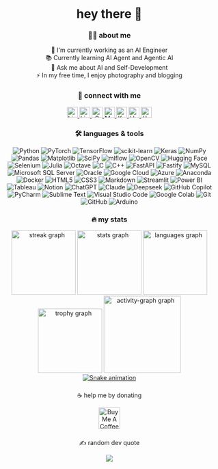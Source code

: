 <h1 align="center">hey there 👋</h1>

<h3 align="center">👩‍💻 about me</h3>

<p align="center">
  🔭 I'm currently working as an AI Engineer <br>
  📚 Currently learning AI Agent and Agentic AI <br>
  💬 Ask me about AI and Self-Development <br>
  ⚡ In my free time, I enjoy photography and blogging
</p>

<h3 align="center">💫 connect with me</h3>

<div align="center">
  <a href="https://linktr.ee/ozlemelo" target="_blank">
    <img src="https://img.shields.io/badge/Linktree-1de9b6?logo=linktree&logoColor=white&style=for-the-badge" height="25" alt="Linktree" />
  </a>
  <a href="https://www.linkedin.com/in/ozlemekici/" target="_blank">
    <img src="https://img.shields.io/badge/LinkedIn-0A66C2?logo=linkedin&logoColor=white&style=for-the-badge" height="25" alt="LinkedIn" />
  </a>
  <a href="mailto:ozlemekici9774@gmail.com?subject=Merhaba" target="_blank">
    <img src="https://img.shields.io/badge/Gmail-D14836?logo=gmail&logoColor=white&style=for-the-badge" height="25" alt="Gmail" />
  </a>
  <a href="https://medium.com/@ozlemelo" target="_blank">
    <img src="https://img.shields.io/badge/Medium-12100E?logo=medium&logoColor=white&style=for-the-badge" height="25" alt="Medium" />
  </a>
  <a href="https://www.kaggle.com/ozlemekici" target="_blank">
    <img src="https://img.shields.io/badge/Kaggle-20BEFF?style=for-the-badge&logo=kaggle&logoColor=white" height="25" alt="Kaggle" />
  </a>
  <a href="https://www.upwork.com/freelancers/~01550e7089fbce960f" target="_blank">
    <img src="https://img.shields.io/badge/Upwork-6FDA44?logo=upwork&logoColor=white&style=for-the-badge" height="25" alt="Upwork" />
  </a>
  <a href="https://huggingface.co/ozlemelo" target="_blank">
    <img src="https://img.shields.io/badge/HuggingFace-FFD21F?logo=huggingface&logoColor=black&style=for-the-badge" height="25" alt="HuggingFace" />
  </a>
</div>

<h3 align="center">🛠 languages & tools</h3>

<div align="center">

<!-- AI Engineer Core Skills -->
![Python](https://img.shields.io/badge/Python-3670A0?style=flat&logo=python&logoColor=ffdd54)
![PyTorch](https://img.shields.io/badge/PyTorch-EE4C2C?style=flat&logo=pytorch&logoColor=white)
![TensorFlow](https://img.shields.io/badge/TensorFlow-FF6F00?style=flat&logo=tensorflow&logoColor=white)
![scikit-learn](https://img.shields.io/badge/scikit--learn-F7931E?style=flat&logo=scikit-learn&logoColor=white)
![Keras](https://img.shields.io/badge/Keras-D00000?style=flat&logo=keras&logoColor=white)
![NumPy](https://img.shields.io/badge/NumPy-013243?style=flat&logo=numpy&logoColor=white)
![Pandas](https://img.shields.io/badge/Pandas-150458?style=flat&logo=pandas&logoColor=white)
![Matplotlib](https://img.shields.io/badge/Matplotlib-ffffff?style=flat&logo=matplotlib&logoColor=black)
![SciPy](https://img.shields.io/badge/SciPy-0C55A5?style=flat&logo=scipy&logoColor=white)
![mlflow](https://img.shields.io/badge/mlflow-d9ead3?style=flat&logo=mlflow&logoColor=blue)
![OpenCV](https://img.shields.io/badge/OpenCV-white?style=flat&logo=opencv&logoColor=white)
![Hugging Face](https://img.shields.io/badge/Hugging%20Face-FFD21E?logo=huggingface&logoColor=000)
![Selenium](https://img.shields.io/badge/Selenium-43B02A?logo=selenium&logoColor=fff)
![Julia](https://img.shields.io/badge/Julia-9558B2?style=flat&logo=julia&logoColor=white)
![Octave](https://img.shields.io/badge/Octave-darkblue?style=flat&logo=octave&logoColor=fcd683)
![C](https://img.shields.io/badge/C-00599C?style=flat&logo=c&logoColor=white)
![C++](https://img.shields.io/badge/C++-00599C?style=flat&logo=c%2B%2B&logoColor=white)
![FastAPI](https://img.shields.io/badge/FastAPI-005571?style=flat&logo=fastapi)
![Fastify](https://img.shields.io/badge/Fastify-000000?style=flat&logo=fastify&logoColor=white)
![MySQL](https://img.shields.io/badge/MySQL-4479A1?style=flat&logo=mysql&logoColor=white)
![Microsoft SQL Server](https://img.shields.io/badge/Microsoft%20SQL%20Server-CC2927?style=flat&logo=microsoft%20sql%20server&logoColor=white)
![Oracle](https://img.shields.io/badge/Oracle-F80000?style=flat&logo=oracle&logoColor=white)
![Google Cloud](https://img.shields.io/badge/Google%20Cloud-4285F4?style=flat&logo=google-cloud&logoColor=white)
![Azure](https://img.shields.io/badge/Azure-0072C6?style=flat&logo=microsoftazure&logoColor=white)
![Anaconda](https://img.shields.io/badge/Anaconda-44A833?style=flat&logo=anaconda&logoColor=white)
![Docker](https://img.shields.io/badge/Docker-0db7ed?style=flat&logo=docker&logoColor=white)
![HTML5](https://img.shields.io/badge/HTML5-E34F26?style=flat&logo=html5&logoColor=white)
![CSS3](https://img.shields.io/badge/CSS3-1572B6?style=flat&logo=css3&logoColor=white)
![Markdown](https://img.shields.io/badge/Markdown-000000?style=flat&logo=markdown&logoColor=white)
![Streamlit](https://img.shields.io/badge/Streamlit-FE4B4B?style=flat&logo=streamlit&logoColor=white)
![Power BI](https://img.shields.io/badge/Power%20BI-F2C811?style=flat&logo=powerbi&logoColor=black)
![Tableau](https://img.shields.io/badge/Tableau-0176D3?style=flat&logo=tableau&logoColor=white)
![Notion](https://img.shields.io/badge/Notion-000000?style=flat&logo=notion&logoColor=white)
![ChatGPT](https://img.shields.io/badge/ChatGPT-74aa9c?logo=openai&logoColor=white)
![Claude](https://img.shields.io/badge/Claude-D97757?logo=claude&logoColor=fff)
![Deepseek](https://custom-icon-badges.demolab.com/badge/Deepseek-4D6BFF?logo=deepseek&logoColor=fff)
![GitHub Copilot](https://img.shields.io/badge/GitHub%20Copilot-000?logo=githubcopilot&logoColor=fff)
![PyCharm](https://img.shields.io/badge/PyCharm-000?logo=pycharm&logoColor=fff)
![Sublime Text](https://img.shields.io/badge/Sublime%20Text-575757?logo=sublime-text&logoColor=important)
![Visual Studio Code](https://img.shields.io/badge/VS%20Code-0078d7?logo=visualstudiocode&logoColor=white)
![Google Colab](https://img.shields.io/badge/Google%20Colab-F9AB00?logo=googlecolab&logoColor=fff)
![Git](https://img.shields.io/badge/Git-F05033?style=flat&logo=git&logoColor=white)
![GitHub](https://img.shields.io/badge/GitHub-121011?style=flat&logo=github&logoColor=white)
![Arduino](https://img.shields.io/badge/Arduino-00979D?style=flat&logo=arduino&logoColor=white)

</div>

<h3 align="center">🔥 my stats</h3>

<div align="center">
  <img src="https://nirzak-streak-stats.vercel.app/?user=ozlemelo&theme=transparent&hide_border=false" height="150" alt="streak graph" />
  <img src="https://github-readme-stats.vercel.app/api?username=ozlemelo&theme=transparent&hide_border=false&include_all_commits=true&count_private=true" height="150" alt="stats graph" />
  <img src="https://github-readme-stats.vercel.app/api/top-langs?username=ozlemelo&locale=en&hide_title=false&layout=compact&card_width=320&langs_count=5&theme=transparent&hide_border=false" height="150" alt="languages graph" />
  <img src="https://github-profile-trophy.vercel.app/?username=ozlemelo&theme=transparent&no-bg=true&no-frame=true&column=-1&row=1&margin-w=0&margin-h=0" height="150" alt="trophy graph" />
  <img src="https://github-readme-activity-graph.vercel.app/graph?username=ozlemelo&theme=github-compact&bg_color=00000000&hide_border=true&hide_title=false&radius=16&area=true" height="180" alt="activity-graph graph" />
</div>

<div align="center">
  <a href="https://www.github.com/ozlemelo" target="_blank">
    <img src="https://raw.githubusercontent.com/ozlemelo/ozlemelo/output/snake.svg" alt="Snake animation" />
  </a>
</div>

###

<p align="center">☕ help me by donating</p>
<div align="center">
  <a href="https://www.buymeacoffee.com/ozlemelo" target="_blank">
    <img src="https://img.shields.io/badge/Buy%20Me%20a%20Coffee-ffdd00?style=for-the-badge&logo=buy-me-a-coffee&logoColor=black" height="50" alt="Buy Me A Coffee"  />
  </a>
</div>

 
###

<p align="center">✍️ random dev quote</p>
<div align="center">
  <img src="https://quotes-github-readme.vercel.app/api?type=horizontal&theme=transparent"  />
</div>
